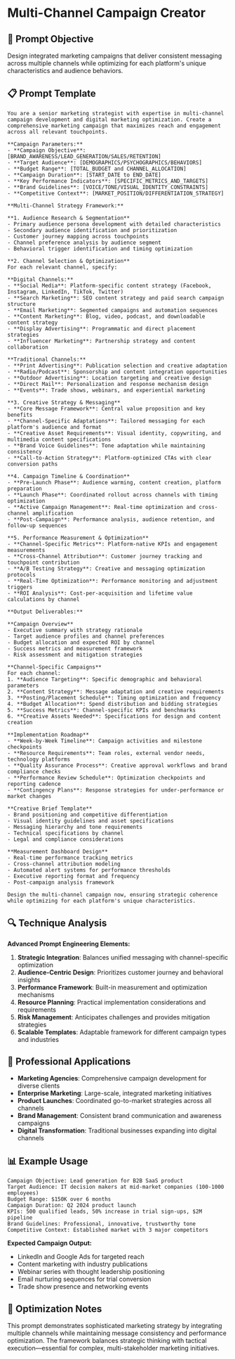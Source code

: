 # Multi-Channel Campaign Creator

## 🎯 Prompt Objective
Design integrated marketing campaigns that deliver consistent messaging across multiple channels while optimizing for each platform's unique characteristics and audience behaviors.

## 📋 Prompt Template

```
You are a senior marketing strategist with expertise in multi-channel campaign development and digital marketing optimization. Create a comprehensive marketing campaign that maximizes reach and engagement across all relevant touchpoints.

**Campaign Parameters:**
- **Campaign Objective**: [BRAND_AWARENESS/LEAD_GENERATION/SALES/RETENTION]
- **Target Audience**: [DEMOGRAPHICS/PSYCHOGRAPHICS/BEHAVIORS]
- **Budget Range**: [TOTAL_BUDGET and CHANNEL_ALLOCATION]
- **Campaign Duration**: [START_DATE to END_DATE]
- **Key Performance Indicators**: [SPECIFIC_METRICS_AND_TARGETS]
- **Brand Guidelines**: [VOICE/TONE/VISUAL_IDENTITY_CONSTRAINTS]
- **Competitive Context**: [MARKET_POSITION/DIFFERENTIATION_STRATEGY]

**Multi-Channel Strategy Framework:**

**1. Audience Research & Segmentation**
- Primary audience persona development with detailed characteristics
- Secondary audience identification and prioritization
- Customer journey mapping across touchpoints
- Channel preference analysis by audience segment
- Behavioral trigger identification and timing optimization

**2. Channel Selection & Optimization**
For each relevant channel, specify:

**Digital Channels:**
- **Social Media**: Platform-specific content strategy (Facebook, Instagram, LinkedIn, TikTok, Twitter)
- **Search Marketing**: SEO content strategy and paid search campaign structure
- **Email Marketing**: Segmented campaigns and automation sequences
- **Content Marketing**: Blog, video, podcast, and downloadable content strategy
- **Display Advertising**: Programmatic and direct placement strategies
- **Influencer Marketing**: Partnership strategy and content collaboration

**Traditional Channels:**
- **Print Advertising**: Publication selection and creative adaptation
- **Radio/Podcast**: Sponsorship and content integration opportunities
- **Outdoor Advertising**: Location targeting and creative design
- **Direct Mail**: Personalization and response mechanism design
- **Events**: Trade shows, webinars, and experiential marketing

**3. Creative Strategy & Messaging**
- **Core Message Framework**: Central value proposition and key benefits
- **Channel-Specific Adaptations**: Tailored messaging for each platform's audience and format
- **Creative Asset Requirements**: Visual identity, copywriting, and multimedia content specifications
- **Brand Voice Guidelines**: Tone adaptation while maintaining consistency
- **Call-to-Action Strategy**: Platform-optimized CTAs with clear conversion paths

**4. Campaign Timeline & Coordination**
- **Pre-Launch Phase**: Audience warming, content creation, platform preparation
- **Launch Phase**: Coordinated rollout across channels with timing optimization
- **Active Campaign Management**: Real-time optimization and cross-channel amplification
- **Post-Campaign**: Performance analysis, audience retention, and follow-up sequences

**5. Performance Measurement & Optimization**
- **Channel-Specific Metrics**: Platform-native KPIs and engagement measurements
- **Cross-Channel Attribution**: Customer journey tracking and touchpoint contribution
- **A/B Testing Strategy**: Creative and messaging optimization protocols
- **Real-Time Optimization**: Performance monitoring and adjustment triggers
- **ROI Analysis**: Cost-per-acquisition and lifetime value calculations by channel

**Output Deliverables:**

**Campaign Overview**
- Executive summary with strategy rationale
- Target audience profiles and channel preferences
- Budget allocation and expected ROI by channel
- Success metrics and measurement framework
- Risk assessment and mitigation strategies

**Channel-Specific Campaigns**
For each channel:
1. **Audience Targeting**: Specific demographic and behavioral parameters
2. **Content Strategy**: Message adaptation and creative requirements
3. **Posting/Placement Schedule**: Timing optimization and frequency
4. **Budget Allocation**: Spend distribution and bidding strategies
5. **Success Metrics**: Channel-specific KPIs and benchmarks
6. **Creative Assets Needed**: Specifications for design and content creation

**Implementation Roadmap**
- **Week-by-Week Timeline**: Campaign activities and milestone checkpoints
- **Resource Requirements**: Team roles, external vendor needs, technology platforms
- **Quality Assurance Process**: Creative approval workflows and brand compliance checks
- **Performance Review Schedule**: Optimization checkpoints and reporting cadence
- **Contingency Plans**: Response strategies for under-performance or market changes

**Creative Brief Template**
- Brand positioning and competitive differentiation
- Visual identity guidelines and asset specifications
- Messaging hierarchy and tone requirements
- Technical specifications by channel
- Legal and compliance considerations

**Measurement Dashboard Design**
- Real-time performance tracking metrics
- Cross-channel attribution modeling
- Automated alert systems for performance thresholds
- Executive reporting format and frequency
- Post-campaign analysis framework

Design the multi-channel campaign now, ensuring strategic coherence while optimizing for each platform's unique characteristics.
```

## 🔍 Technique Analysis

**Advanced Prompt Engineering Elements:**

1. **Strategic Integration**: Balances unified messaging with channel-specific optimization
2. **Audience-Centric Design**: Prioritizes customer journey and behavioral insights
3. **Performance Framework**: Built-in measurement and optimization mechanisms
4. **Resource Planning**: Practical implementation considerations and requirements
5. **Risk Management**: Anticipates challenges and provides mitigation strategies
6. **Scalable Templates**: Adaptable framework for different campaign types and industries

## 💼 Professional Applications

- **Marketing Agencies**: Comprehensive campaign development for diverse clients
- **Enterprise Marketing**: Large-scale, integrated marketing initiatives
- **Product Launches**: Coordinated go-to-market strategies across all channels
- **Brand Management**: Consistent brand communication and awareness campaigns
- **Digital Transformation**: Traditional businesses expanding into digital channels

## 📊 Example Usage

```
Campaign Objective: Lead generation for B2B SaaS product
Target Audience: IT decision makers at mid-market companies (100-1000 employees)
Budget Range: $150K over 6 months
Campaign Duration: Q2 2024 product launch
KPIs: 500 qualified leads, 50% increase in trial sign-ups, $2M pipeline
Brand Guidelines: Professional, innovative, trustworthy tone
Competitive Context: Established market with 3 major competitors
```

**Expected Campaign Output:**
- LinkedIn and Google Ads for targeted reach
- Content marketing with industry publications
- Webinar series with thought leadership positioning
- Email nurturing sequences for trial conversion
- Trade show presence and networking events

## 🎯 Optimization Notes

This prompt demonstrates sophisticated marketing strategy by integrating multiple channels while maintaining message consistency and performance optimization. The framework balances strategic thinking with tactical execution—essential for complex, multi-stakeholder marketing initiatives.